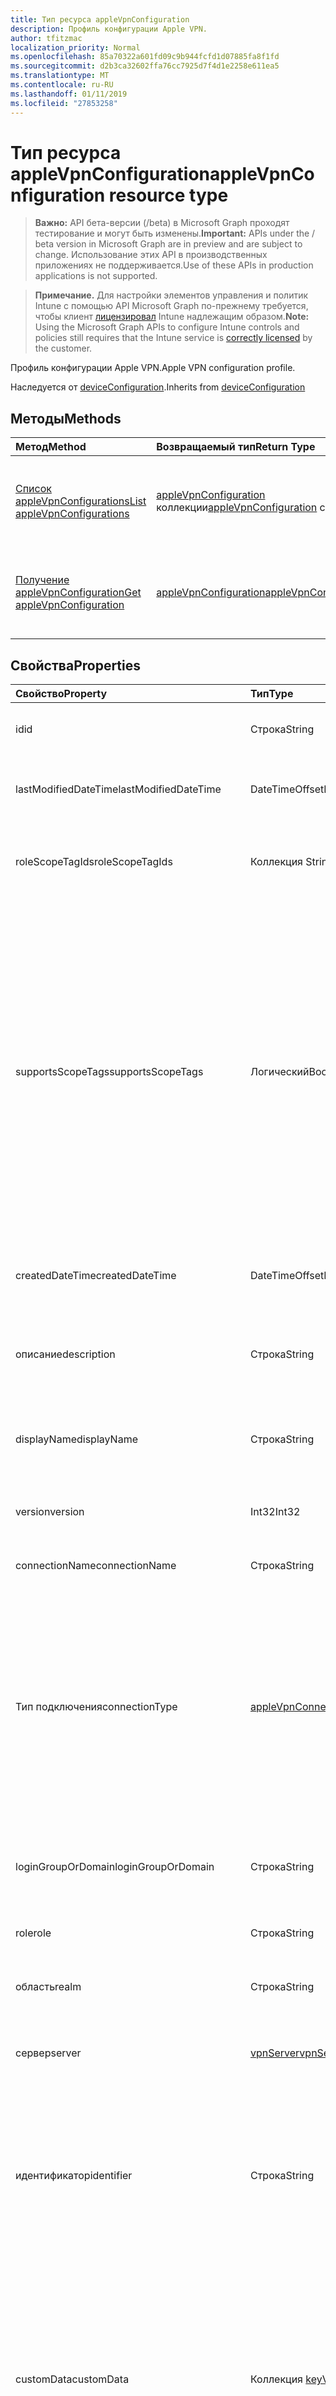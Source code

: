 ```yaml
---
title: Тип ресурса appleVpnConfiguration
description: Профиль конфигурации Apple VPN.
author: tfitzmac
localization_priority: Normal
ms.openlocfilehash: 85a70322a601fd09c9b944fcfd1d07885fa8f1fd
ms.sourcegitcommit: d2b3ca32602ffa76cc7925d7f4d1e2258e611ea5
ms.translationtype: MT
ms.contentlocale: ru-RU
ms.lasthandoff: 01/11/2019
ms.locfileid: "27853258"
---
```

# <a name="applevpnconfiguration-resource-type"></a><span data-ttu-id="c74ce-103">Тип ресурса appleVpnConfiguration</span><span class="sxs-lookup"><span data-stu-id="c74ce-103">appleVpnConfiguration resource type</span></span>

> <span data-ttu-id="c74ce-104">**Важно:** API бета-версии (/beta) в Microsoft Graph проходят тестирование и могут быть изменены.</span><span class="sxs-lookup"><span data-stu-id="c74ce-104">**Important:** APIs under the / beta version in Microsoft Graph are in preview and are subject to change.</span></span> <span data-ttu-id="c74ce-105">Использование этих API в производственных приложениях не поддерживается.</span><span class="sxs-lookup"><span data-stu-id="c74ce-105">Use of these APIs in production applications is not supported.</span></span>

> <span data-ttu-id="c74ce-106">**Примечание.** Для настройки элементов управления и политик Intune с помощью API Microsoft Graph по-прежнему требуется, чтобы клиент [лицензировал](https://go.microsoft.com/fwlink/?linkid=839381) Intune надлежащим образом.</span><span class="sxs-lookup"><span data-stu-id="c74ce-106">**Note:** Using the Microsoft Graph APIs to configure Intune controls and policies still requires that the Intune service is [correctly licensed](https://go.microsoft.com/fwlink/?linkid=839381) by the customer.</span></span>

<span data-ttu-id="c74ce-107">Профиль конфигурации Apple VPN.</span><span class="sxs-lookup"><span data-stu-id="c74ce-107">Apple VPN configuration profile.</span></span>

<span data-ttu-id="c74ce-108">Наследуется от [deviceConfiguration](../resources/intune-deviceconfig-deviceconfiguration.md).</span><span class="sxs-lookup"><span data-stu-id="c74ce-108">Inherits from [deviceConfiguration](../resources/intune-deviceconfig-deviceconfiguration.md)</span></span>

## <a name="methods"></a><span data-ttu-id="c74ce-109">Методы</span><span class="sxs-lookup"><span data-stu-id="c74ce-109">Methods</span></span>
|<span data-ttu-id="c74ce-110">Метод</span><span class="sxs-lookup"><span data-stu-id="c74ce-110">Method</span></span>|<span data-ttu-id="c74ce-111">Возвращаемый тип</span><span class="sxs-lookup"><span data-stu-id="c74ce-111">Return Type</span></span>|<span data-ttu-id="c74ce-112">Описание</span><span class="sxs-lookup"><span data-stu-id="c74ce-112">Description</span></span>|
|:---|:---|:---|
|[<span data-ttu-id="c74ce-113">Список appleVpnConfigurations</span><span class="sxs-lookup"><span data-stu-id="c74ce-113">List appleVpnConfigurations</span></span>](../api/intune-deviceconfig-applevpnconfiguration-list.md)|<span data-ttu-id="c74ce-114">[appleVpnConfiguration](../resources/intune-deviceconfig-applevpnconfiguration.md) коллекции</span><span class="sxs-lookup"><span data-stu-id="c74ce-114">[appleVpnConfiguration](../resources/intune-deviceconfig-applevpnconfiguration.md) collection</span></span>|<span data-ttu-id="c74ce-115">Свойства списка и связей объектов [appleVpnConfiguration](../resources/intune-deviceconfig-applevpnconfiguration.md) .</span><span class="sxs-lookup"><span data-stu-id="c74ce-115">List properties and relationships of the [appleVpnConfiguration](../resources/intune-deviceconfig-applevpnconfiguration.md) objects.</span></span>|
|[<span data-ttu-id="c74ce-116">Получение appleVpnConfiguration</span><span class="sxs-lookup"><span data-stu-id="c74ce-116">Get appleVpnConfiguration</span></span>](../api/intune-deviceconfig-applevpnconfiguration-get.md)|[<span data-ttu-id="c74ce-117">appleVpnConfiguration</span><span class="sxs-lookup"><span data-stu-id="c74ce-117">appleVpnConfiguration</span></span>](../resources/intune-deviceconfig-applevpnconfiguration.md)|<span data-ttu-id="c74ce-118">Чтение свойства и связи объекта [appleVpnConfiguration](../resources/intune-deviceconfig-applevpnconfiguration.md) .</span><span class="sxs-lookup"><span data-stu-id="c74ce-118">Read properties and relationships of the [appleVpnConfiguration](../resources/intune-deviceconfig-applevpnconfiguration.md) object.</span></span>|

## <a name="properties"></a><span data-ttu-id="c74ce-119">Свойства</span><span class="sxs-lookup"><span data-stu-id="c74ce-119">Properties</span></span>
|<span data-ttu-id="c74ce-120">Свойство</span><span class="sxs-lookup"><span data-stu-id="c74ce-120">Property</span></span>|<span data-ttu-id="c74ce-121">Тип</span><span class="sxs-lookup"><span data-stu-id="c74ce-121">Type</span></span>|<span data-ttu-id="c74ce-122">Описание</span><span class="sxs-lookup"><span data-stu-id="c74ce-122">Description</span></span>|
|:---|:---|:---|
|<span data-ttu-id="c74ce-123">id</span><span class="sxs-lookup"><span data-stu-id="c74ce-123">id</span></span>|<span data-ttu-id="c74ce-124">Строка</span><span class="sxs-lookup"><span data-stu-id="c74ce-124">String</span></span>|<span data-ttu-id="c74ce-125">Ключ объекта.</span><span class="sxs-lookup"><span data-stu-id="c74ce-125">Key of the entity.</span></span> <span data-ttu-id="c74ce-126">Наследуется от [deviceConfiguration](../resources/intune-deviceconfig-deviceconfiguration.md).</span><span class="sxs-lookup"><span data-stu-id="c74ce-126">Inherited from [deviceConfiguration](../resources/intune-deviceconfig-deviceconfiguration.md)</span></span>|
|<span data-ttu-id="c74ce-127">lastModifiedDateTime</span><span class="sxs-lookup"><span data-stu-id="c74ce-127">lastModifiedDateTime</span></span>|<span data-ttu-id="c74ce-128">DateTimeOffset</span><span class="sxs-lookup"><span data-stu-id="c74ce-128">DateTimeOffset</span></span>|<span data-ttu-id="c74ce-129">Дата и время последнего изменения объекта.</span><span class="sxs-lookup"><span data-stu-id="c74ce-129">DateTime the object was last modified.</span></span> <span data-ttu-id="c74ce-130">Наследуется от [deviceConfiguration](../resources/intune-deviceconfig-deviceconfiguration.md).</span><span class="sxs-lookup"><span data-stu-id="c74ce-130">Inherited from [deviceConfiguration](../resources/intune-deviceconfig-deviceconfiguration.md)</span></span>|
|<span data-ttu-id="c74ce-131">roleScopeTagIds</span><span class="sxs-lookup"><span data-stu-id="c74ce-131">roleScopeTagIds</span></span>|<span data-ttu-id="c74ce-132">Коллекция String</span><span class="sxs-lookup"><span data-stu-id="c74ce-132">String collection</span></span>|<span data-ttu-id="c74ce-133">Список областей теги для данного экземпляра сущности.</span><span class="sxs-lookup"><span data-stu-id="c74ce-133">List of Scope Tags for this Entity instance.</span></span> <span data-ttu-id="c74ce-134">Наследуется от [deviceConfiguration](../resources/intune-deviceconfig-deviceconfiguration.md).</span><span class="sxs-lookup"><span data-stu-id="c74ce-134">Inherited from [deviceConfiguration](../resources/intune-deviceconfig-deviceconfiguration.md)</span></span>|
|<span data-ttu-id="c74ce-135">supportsScopeTags</span><span class="sxs-lookup"><span data-stu-id="c74ce-135">supportsScopeTags</span></span>|<span data-ttu-id="c74ce-136">Логический</span><span class="sxs-lookup"><span data-stu-id="c74ce-136">Boolean</span></span>|<span data-ttu-id="c74ce-137">Указывает, поддерживает ли базовой конфигурации устройства назначения тегов области действия.</span><span class="sxs-lookup"><span data-stu-id="c74ce-137">Indicates whether or not the underlying Device Configuration supports the assignment of scope tags.</span></span> <span data-ttu-id="c74ce-138">Присвоение свойства ScopeTags не допускается, если это значение равно false и сущности не будут недоступны пользователям с заданной областью.</span><span class="sxs-lookup"><span data-stu-id="c74ce-138">Assigning to the ScopeTags property is not allowed when this value is false and entities will not be visible to scoped users.</span></span> <span data-ttu-id="c74ce-139">Это происходит для политик прежних версий, созданные в Silverlight и можно устранить, удаление и повторное создание политики на портале Azure.</span><span class="sxs-lookup"><span data-stu-id="c74ce-139">This occurs for Legacy policies created in Silverlight and can be resolved by deleting and recreating the policy in the Azure Portal.</span></span> <span data-ttu-id="c74ce-140">Это свойство доступно только для чтения.</span><span class="sxs-lookup"><span data-stu-id="c74ce-140">This property is read-only.</span></span> <span data-ttu-id="c74ce-141">Наследуется от [deviceConfiguration](../resources/intune-deviceconfig-deviceconfiguration.md).</span><span class="sxs-lookup"><span data-stu-id="c74ce-141">Inherited from [deviceConfiguration](../resources/intune-deviceconfig-deviceconfiguration.md)</span></span>|
|<span data-ttu-id="c74ce-142">createdDateTime</span><span class="sxs-lookup"><span data-stu-id="c74ce-142">createdDateTime</span></span>|<span data-ttu-id="c74ce-143">DateTimeOffset</span><span class="sxs-lookup"><span data-stu-id="c74ce-143">DateTimeOffset</span></span>|<span data-ttu-id="c74ce-144">Дата и время создания объекта.</span><span class="sxs-lookup"><span data-stu-id="c74ce-144">DateTime the object was created.</span></span> <span data-ttu-id="c74ce-145">Наследуется от [deviceConfiguration](../resources/intune-deviceconfig-deviceconfiguration.md).</span><span class="sxs-lookup"><span data-stu-id="c74ce-145">Inherited from [deviceConfiguration](../resources/intune-deviceconfig-deviceconfiguration.md)</span></span>|
|<span data-ttu-id="c74ce-146">описание</span><span class="sxs-lookup"><span data-stu-id="c74ce-146">description</span></span>|<span data-ttu-id="c74ce-147">Строка</span><span class="sxs-lookup"><span data-stu-id="c74ce-147">String</span></span>|<span data-ttu-id="c74ce-148">Указанное администратором описание конфигурации устройства.</span><span class="sxs-lookup"><span data-stu-id="c74ce-148">Admin provided description of the Device Configuration.</span></span> <span data-ttu-id="c74ce-149">Наследуется от [deviceConfiguration](../resources/intune-deviceconfig-deviceconfiguration.md).</span><span class="sxs-lookup"><span data-stu-id="c74ce-149">Inherited from [deviceConfiguration](../resources/intune-deviceconfig-deviceconfiguration.md)</span></span>|
|<span data-ttu-id="c74ce-150">displayName</span><span class="sxs-lookup"><span data-stu-id="c74ce-150">displayName</span></span>|<span data-ttu-id="c74ce-151">Строка</span><span class="sxs-lookup"><span data-stu-id="c74ce-151">String</span></span>|<span data-ttu-id="c74ce-152">Указанное администратором имя конфигурации устройства.</span><span class="sxs-lookup"><span data-stu-id="c74ce-152">Admin provided name of the device configuration.</span></span> <span data-ttu-id="c74ce-153">Наследуется от [deviceConfiguration](../resources/intune-deviceconfig-deviceconfiguration.md).</span><span class="sxs-lookup"><span data-stu-id="c74ce-153">Inherited from [deviceConfiguration](../resources/intune-deviceconfig-deviceconfiguration.md)</span></span>|
|<span data-ttu-id="c74ce-154">version</span><span class="sxs-lookup"><span data-stu-id="c74ce-154">version</span></span>|<span data-ttu-id="c74ce-155">Int32</span><span class="sxs-lookup"><span data-stu-id="c74ce-155">Int32</span></span>|<span data-ttu-id="c74ce-156">Версия конфигурации устройства.</span><span class="sxs-lookup"><span data-stu-id="c74ce-156">Version of the device configuration.</span></span> <span data-ttu-id="c74ce-157">Наследуется от [deviceConfiguration](../resources/intune-deviceconfig-deviceconfiguration.md).</span><span class="sxs-lookup"><span data-stu-id="c74ce-157">Inherited from [deviceConfiguration](../resources/intune-deviceconfig-deviceconfiguration.md)</span></span>|
|<span data-ttu-id="c74ce-158">connectionName</span><span class="sxs-lookup"><span data-stu-id="c74ce-158">connectionName</span></span>|<span data-ttu-id="c74ce-159">Строка</span><span class="sxs-lookup"><span data-stu-id="c74ce-159">String</span></span>|<span data-ttu-id="c74ce-160">Имя подключения отображается для пользователя.</span><span class="sxs-lookup"><span data-stu-id="c74ce-160">Connection name displayed to the user.</span></span>|
|<span data-ttu-id="c74ce-161">Тип подключения</span><span class="sxs-lookup"><span data-stu-id="c74ce-161">connectionType</span></span>|[<span data-ttu-id="c74ce-162">appleVpnConnectionType</span><span class="sxs-lookup"><span data-stu-id="c74ce-162">appleVpnConnectionType</span></span>](../resources/intune-deviceconfig-applevpnconnectiontype.md)|<span data-ttu-id="c74ce-163">Тип подключения.</span><span class="sxs-lookup"><span data-stu-id="c74ce-163">Connection type.</span></span> <span data-ttu-id="c74ce-164">Возможные значения: `ciscoAnyConnect`, `pulseSecure`, `f5EdgeClient`, `dellSonicWallMobileConnect`, `checkPointCapsuleVpn`, `customVpn`, `ciscoIPSec`, `citrix`, `ciscoAnyConnectV2`, `paloAltoGlobalProtect`, `zscalerPrivateAccess`, `f5Access2018`, `citrixSso`, `paloAltoGlobalProtectV2`.</span><span class="sxs-lookup"><span data-stu-id="c74ce-164">Possible values are: `ciscoAnyConnect`, `pulseSecure`, `f5EdgeClient`, `dellSonicWallMobileConnect`, `checkPointCapsuleVpn`, `customVpn`, `ciscoIPSec`, `citrix`, `ciscoAnyConnectV2`, `paloAltoGlobalProtect`, `zscalerPrivateAccess`, `f5Access2018`, `citrixSso`, `paloAltoGlobalProtectV2`.</span></span>|
|<span data-ttu-id="c74ce-165">loginGroupOrDomain</span><span class="sxs-lookup"><span data-stu-id="c74ce-165">loginGroupOrDomain</span></span>|<span data-ttu-id="c74ce-166">Строка</span><span class="sxs-lookup"><span data-stu-id="c74ce-166">String</span></span>|<span data-ttu-id="c74ce-167">Группа для входа или домена, если тип подключения задано значение Dell SonicWALL Mobile подключения.</span><span class="sxs-lookup"><span data-stu-id="c74ce-167">Login group or domain when connection type is set to Dell SonicWALL Mobile Connection.</span></span>|
|<span data-ttu-id="c74ce-168">role</span><span class="sxs-lookup"><span data-stu-id="c74ce-168">role</span></span>|<span data-ttu-id="c74ce-169">Строка</span><span class="sxs-lookup"><span data-stu-id="c74ce-169">String</span></span>|<span data-ttu-id="c74ce-170">Роль, если тип подключения для обеспечения безопасности Pulse.</span><span class="sxs-lookup"><span data-stu-id="c74ce-170">Role when connection type is set to Pulse Secure.</span></span>|
|<span data-ttu-id="c74ce-171">область</span><span class="sxs-lookup"><span data-stu-id="c74ce-171">realm</span></span>|<span data-ttu-id="c74ce-172">Строка</span><span class="sxs-lookup"><span data-stu-id="c74ce-172">String</span></span>|<span data-ttu-id="c74ce-173">Область, если тип подключения для обеспечения безопасности Pulse.</span><span class="sxs-lookup"><span data-stu-id="c74ce-173">Realm when connection type is set to Pulse Secure.</span></span>|
|<span data-ttu-id="c74ce-174">сервер</span><span class="sxs-lookup"><span data-stu-id="c74ce-174">server</span></span>|[<span data-ttu-id="c74ce-175">vpnServer</span><span class="sxs-lookup"><span data-stu-id="c74ce-175">vpnServer</span></span>](../resources/intune-deviceconfig-vpnserver.md)|<span data-ttu-id="c74ce-176">VPN-сервер в сети.</span><span class="sxs-lookup"><span data-stu-id="c74ce-176">VPN Server on the network.</span></span> <span data-ttu-id="c74ce-177">Убедитесь, что конечные пользователи могут получить доступ к этой сетевой папке.</span><span class="sxs-lookup"><span data-stu-id="c74ce-177">Make sure end users can access this network location.</span></span>|
|<span data-ttu-id="c74ce-178">идентификатор</span><span class="sxs-lookup"><span data-stu-id="c74ce-178">identifier</span></span>|<span data-ttu-id="c74ce-179">Строка</span><span class="sxs-lookup"><span data-stu-id="c74ce-179">String</span></span>|<span data-ttu-id="c74ce-180">Идентификатор предоставлена поставщиком VPN, если тип подключения задано значение Custom VPN.</span><span class="sxs-lookup"><span data-stu-id="c74ce-180">Identifier provided by VPN vendor when connection type is set to Custom VPN.</span></span> <span data-ttu-id="c74ce-181">Например: Cisco AnyConnect использует идентификатор com.cisco.anyconnect.applevpn.plugin формы</span><span class="sxs-lookup"><span data-stu-id="c74ce-181">For example: Cisco AnyConnect uses an identifier of the form com.cisco.anyconnect.applevpn.plugin</span></span>|
|<span data-ttu-id="c74ce-182">customData</span><span class="sxs-lookup"><span data-stu-id="c74ce-182">customData</span></span>|<span data-ttu-id="c74ce-183">Коллекция [keyValue](../resources/intune-deviceconfig-keyvalue.md)</span><span class="sxs-lookup"><span data-stu-id="c74ce-183">[keyValue](../resources/intune-deviceconfig-keyvalue.md) collection</span></span>|<span data-ttu-id="c74ce-184">Пользовательские данные, если тип подключения задано значение Custom VPN.</span><span class="sxs-lookup"><span data-stu-id="c74ce-184">Custom data when connection type is set to Custom VPN.</span></span> <span data-ttu-id="c74ce-185">Это поле используется для включения функциональных возможностей, не поддерживаемых Intune, но доступны в решении VPN.</span><span class="sxs-lookup"><span data-stu-id="c74ce-185">Use this field to enable functionality not supported by Intune, but available in your VPN solution.</span></span> <span data-ttu-id="c74ce-186">Обратитесь к поставщику сети VPN, чтобы узнать, как добавить эти ключ значение пары.</span><span class="sxs-lookup"><span data-stu-id="c74ce-186">Contact your VPN vendor to learn how to add these key/value pairs.</span></span> <span data-ttu-id="c74ce-187">Эта коллекция может содержать не более 25 элементов.</span><span class="sxs-lookup"><span data-stu-id="c74ce-187">This collection can contain a maximum of 25 elements.</span></span>|
|<span data-ttu-id="c74ce-188">customKeyValueData</span><span class="sxs-lookup"><span data-stu-id="c74ce-188">customKeyValueData</span></span>|<span data-ttu-id="c74ce-189">Коллекция [keyValuePair](../resources/intune-shared-keyvaluepair.md)</span><span class="sxs-lookup"><span data-stu-id="c74ce-189">[keyValuePair](../resources/intune-shared-keyvaluepair.md) collection</span></span>|<span data-ttu-id="c74ce-190">Пользовательские данные, если тип подключения задано значение Custom VPN.</span><span class="sxs-lookup"><span data-stu-id="c74ce-190">Custom data when connection type is set to Custom VPN.</span></span> <span data-ttu-id="c74ce-191">Это поле используется для включения функциональных возможностей, не поддерживаемых Intune, но доступны в решении VPN.</span><span class="sxs-lookup"><span data-stu-id="c74ce-191">Use this field to enable functionality not supported by Intune, but available in your VPN solution.</span></span> <span data-ttu-id="c74ce-192">Обратитесь к поставщику сети VPN, чтобы узнать, как добавить эти ключ значение пары.</span><span class="sxs-lookup"><span data-stu-id="c74ce-192">Contact your VPN vendor to learn how to add these key/value pairs.</span></span> <span data-ttu-id="c74ce-193">Эта коллекция может содержать не более 25 элементов.</span><span class="sxs-lookup"><span data-stu-id="c74ce-193">This collection can contain a maximum of 25 elements.</span></span>|
|<span data-ttu-id="c74ce-194">enableSplitTunneling</span><span class="sxs-lookup"><span data-stu-id="c74ce-194">enableSplitTunneling</span></span>|<span data-ttu-id="c74ce-195">Логический</span><span class="sxs-lookup"><span data-stu-id="c74ce-195">Boolean</span></span>|<span data-ttu-id="c74ce-196">Отправьте все сетевого трафика через VPN.</span><span class="sxs-lookup"><span data-stu-id="c74ce-196">Send all network traffic through VPN.</span></span>|
|<span data-ttu-id="c74ce-197">authenticationMethod</span><span class="sxs-lookup"><span data-stu-id="c74ce-197">authenticationMethod</span></span>|[<span data-ttu-id="c74ce-198">vpnAuthenticationMethod</span><span class="sxs-lookup"><span data-stu-id="c74ce-198">vpnAuthenticationMethod</span></span>](../resources/intune-deviceconfig-vpnauthenticationmethod.md)|<span data-ttu-id="c74ce-199">Метод проверки подлинности для VPN-подключения.</span><span class="sxs-lookup"><span data-stu-id="c74ce-199">Authentication method for this VPN connection.</span></span> <span data-ttu-id="c74ce-200">Возможные значения: `certificate`, `usernameAndPassword`.</span><span class="sxs-lookup"><span data-stu-id="c74ce-200">Possible values are: `certificate`, `usernameAndPassword`.</span></span>|
|<span data-ttu-id="c74ce-201">enablePerApp</span><span class="sxs-lookup"><span data-stu-id="c74ce-201">enablePerApp</span></span>|<span data-ttu-id="c74ce-202">Логический</span><span class="sxs-lookup"><span data-stu-id="c74ce-202">Boolean</span></span>|<span data-ttu-id="c74ce-203">Установка значения true создает полезных данных VPN-App, который позднее можно сопоставить с приложениями, которые может активировать этот conneciton VPN на устройстве iOS конечного пользователя.</span><span class="sxs-lookup"><span data-stu-id="c74ce-203">Setting this to true creates Per-App VPN payload which can later be associated with Apps that can trigger this VPN conneciton on the end user's iOS device.</span></span>|
|<span data-ttu-id="c74ce-204">safariDomains</span><span class="sxs-lookup"><span data-stu-id="c74ce-204">safariDomains</span></span>|<span data-ttu-id="c74ce-205">Коллекция String</span><span class="sxs-lookup"><span data-stu-id="c74ce-205">String collection</span></span>|<span data-ttu-id="c74ce-206">Safari доменов, при включении VPN каждого параметра приложения.</span><span class="sxs-lookup"><span data-stu-id="c74ce-206">Safari domains when this VPN per App setting is enabled.</span></span> <span data-ttu-id="c74ce-207">В дополнение к приложений, связанных с этой виртуальной частной сети Safari домены указанного здесь также будет иметь для запуска этой VPN-подключение.</span><span class="sxs-lookup"><span data-stu-id="c74ce-207">In addition to the apps associated with this VPN, Safari domains specified here will also be able to trigger this VPN connection.</span></span>|
|<span data-ttu-id="c74ce-208">onDemandRules</span><span class="sxs-lookup"><span data-stu-id="c74ce-208">onDemandRules</span></span>|<span data-ttu-id="c74ce-209">[vpnOnDemandRule](../resources/intune-deviceconfig-vpnondemandrule.md) коллекции</span><span class="sxs-lookup"><span data-stu-id="c74ce-209">[vpnOnDemandRule](../resources/intune-deviceconfig-vpnondemandrule.md) collection</span></span>|<span data-ttu-id="c74ce-210">Правила по запросу.</span><span class="sxs-lookup"><span data-stu-id="c74ce-210">On-Demand Rules.</span></span> <span data-ttu-id="c74ce-211">Эта коллекция может содержать не более 500 элементов.</span><span class="sxs-lookup"><span data-stu-id="c74ce-211">This collection can contain a maximum of 500 elements.</span></span>|
|<span data-ttu-id="c74ce-212">прокси-серверу</span><span class="sxs-lookup"><span data-stu-id="c74ce-212">proxyServer</span></span>|[<span data-ttu-id="c74ce-213">vpnProxyServer</span><span class="sxs-lookup"><span data-stu-id="c74ce-213">vpnProxyServer</span></span>](../resources/intune-deviceconfig-vpnproxyserver.md)|<span data-ttu-id="c74ce-214">Прокси-сервер.</span><span class="sxs-lookup"><span data-stu-id="c74ce-214">Proxy Server.</span></span>|
|<span data-ttu-id="c74ce-215">optInToDeviceIdSharing</span><span class="sxs-lookup"><span data-stu-id="c74ce-215">optInToDeviceIdSharing</span></span>|<span data-ttu-id="c74ce-216">Логический</span><span class="sxs-lookup"><span data-stu-id="c74ce-216">Boolean</span></span>|<span data-ttu-id="c74ce-217">Явного согласия пользователя к совместному использованию кода устройства сторонних производителей VPN-клиентов для использования во время проверки контроля доступа к сети.</span><span class="sxs-lookup"><span data-stu-id="c74ce-217">Opt-In to sharing the device's Id to third-party vpn clients for use during network access control validation.</span></span>|

## <a name="relationships"></a><span data-ttu-id="c74ce-218">Связи</span><span class="sxs-lookup"><span data-stu-id="c74ce-218">Relationships</span></span>
|<span data-ttu-id="c74ce-219">Связь</span><span class="sxs-lookup"><span data-stu-id="c74ce-219">Relationship</span></span>|<span data-ttu-id="c74ce-220">Тип</span><span class="sxs-lookup"><span data-stu-id="c74ce-220">Type</span></span>|<span data-ttu-id="c74ce-221">Описание</span><span class="sxs-lookup"><span data-stu-id="c74ce-221">Description</span></span>|
|:---|:---|:---|
|<span data-ttu-id="c74ce-222">groupAssignments</span><span class="sxs-lookup"><span data-stu-id="c74ce-222">groupAssignments</span></span>|<span data-ttu-id="c74ce-223">[deviceConfigurationGroupAssignment](../resources/intune-deviceconfig-deviceconfigurationgroupassignment.md) коллекции</span><span class="sxs-lookup"><span data-stu-id="c74ce-223">[deviceConfigurationGroupAssignment](../resources/intune-deviceconfig-deviceconfigurationgroupassignment.md) collection</span></span>|<span data-ttu-id="c74ce-224">Список назначений групп для профиля конфигурации устройства.</span><span class="sxs-lookup"><span data-stu-id="c74ce-224">The list of group assignments for the device configuration profile.</span></span> <span data-ttu-id="c74ce-225">Наследуется от [deviceConfiguration](../resources/intune-deviceconfig-deviceconfiguration.md).</span><span class="sxs-lookup"><span data-stu-id="c74ce-225">Inherited from [deviceConfiguration](../resources/intune-deviceconfig-deviceconfiguration.md)</span></span>|
|<span data-ttu-id="c74ce-226">assignments</span><span class="sxs-lookup"><span data-stu-id="c74ce-226">assignments</span></span>|<span data-ttu-id="c74ce-227">Коллекция [deviceConfigurationAssignment](../resources/intune-deviceconfig-deviceconfigurationassignment.md)</span><span class="sxs-lookup"><span data-stu-id="c74ce-227">[deviceConfigurationAssignment](../resources/intune-deviceconfig-deviceconfigurationassignment.md) collection</span></span>|<span data-ttu-id="c74ce-228">Список назначений для профиля конфигурации устройства.</span><span class="sxs-lookup"><span data-stu-id="c74ce-228">The list of assignments for the device configuration profile.</span></span> <span data-ttu-id="c74ce-229">Наследуется от [deviceConfiguration](../resources/intune-deviceconfig-deviceconfiguration.md).</span><span class="sxs-lookup"><span data-stu-id="c74ce-229">Inherited from [deviceConfiguration](../resources/intune-deviceconfig-deviceconfiguration.md)</span></span>|
|<span data-ttu-id="c74ce-230">deviceStatuses</span><span class="sxs-lookup"><span data-stu-id="c74ce-230">deviceStatuses</span></span>|<span data-ttu-id="c74ce-231">Коллекция [deviceConfigurationDeviceStatus](../resources/intune-deviceconfig-deviceconfigurationdevicestatus.md)</span><span class="sxs-lookup"><span data-stu-id="c74ce-231">[deviceConfigurationDeviceStatus](../resources/intune-deviceconfig-deviceconfigurationdevicestatus.md) collection</span></span>|<span data-ttu-id="c74ce-232">Состояние установки конфигурации для каждого устройства.</span><span class="sxs-lookup"><span data-stu-id="c74ce-232">Device configuration installation status by device.</span></span> <span data-ttu-id="c74ce-233">Наследуется от [deviceConfiguration](../resources/intune-deviceconfig-deviceconfiguration.md).</span><span class="sxs-lookup"><span data-stu-id="c74ce-233">Inherited from [deviceConfiguration](../resources/intune-deviceconfig-deviceconfiguration.md)</span></span>|
|<span data-ttu-id="c74ce-234">userStatuses</span><span class="sxs-lookup"><span data-stu-id="c74ce-234">userStatuses</span></span>|<span data-ttu-id="c74ce-235">Коллекция [deviceConfigurationUserStatus](../resources/intune-deviceconfig-deviceconfigurationuserstatus.md)</span><span class="sxs-lookup"><span data-stu-id="c74ce-235">[deviceConfigurationUserStatus](../resources/intune-deviceconfig-deviceconfigurationuserstatus.md) collection</span></span>|<span data-ttu-id="c74ce-236">Состояние установки конфигурации устройства пользователем.</span><span class="sxs-lookup"><span data-stu-id="c74ce-236">Device configuration installation status by user.</span></span> <span data-ttu-id="c74ce-237">Наследуется от [deviceConfiguration](../resources/intune-deviceconfig-deviceconfiguration.md).</span><span class="sxs-lookup"><span data-stu-id="c74ce-237">Inherited from [deviceConfiguration](../resources/intune-deviceconfig-deviceconfiguration.md)</span></span>|
|<span data-ttu-id="c74ce-238">deviceStatusOverview</span><span class="sxs-lookup"><span data-stu-id="c74ce-238">deviceStatusOverview</span></span>|[<span data-ttu-id="c74ce-239">deviceConfigurationDeviceOverview</span><span class="sxs-lookup"><span data-stu-id="c74ce-239">deviceConfigurationDeviceOverview</span></span>](../resources/intune-deviceconfig-deviceconfigurationdeviceoverview.md)|<span data-ttu-id="c74ce-240">Обзор состояния конфигурации по устройствам. Наследуется от [deviceConfiguration](../resources/intune-deviceconfig-deviceconfiguration.md)</span><span class="sxs-lookup"><span data-stu-id="c74ce-240">Device Configuration devices status overview Inherited from [deviceConfiguration](../resources/intune-deviceconfig-deviceconfiguration.md)</span></span>|
|<span data-ttu-id="c74ce-241">userStatusOverview</span><span class="sxs-lookup"><span data-stu-id="c74ce-241">userStatusOverview</span></span>|[<span data-ttu-id="c74ce-242">deviceConfigurationUserOverview</span><span class="sxs-lookup"><span data-stu-id="c74ce-242">deviceConfigurationUserOverview</span></span>](../resources/intune-deviceconfig-deviceconfigurationuseroverview.md)|<span data-ttu-id="c74ce-243">Обзор состояния конфигурации устройств по пользователям. Наследуется от [deviceConfiguration](../resources/intune-deviceconfig-deviceconfiguration.md)</span><span class="sxs-lookup"><span data-stu-id="c74ce-243">Device Configuration users status overview Inherited from [deviceConfiguration](../resources/intune-deviceconfig-deviceconfiguration.md)</span></span>|
|<span data-ttu-id="c74ce-244">deviceSettingStateSummaries</span><span class="sxs-lookup"><span data-stu-id="c74ce-244">deviceSettingStateSummaries</span></span>|<span data-ttu-id="c74ce-245">Коллекция [settingStateDeviceSummary](../resources/intune-deviceconfig-settingstatedevicesummary.md)</span><span class="sxs-lookup"><span data-stu-id="c74ce-245">[settingStateDeviceSummary](../resources/intune-deviceconfig-settingstatedevicesummary.md) collection</span></span>|<span data-ttu-id="c74ce-246">Обзор состояния параметров конфигурации устройств по пользователям. Наследуется от [deviceConfiguration](../resources/intune-deviceconfig-deviceconfiguration.md)</span><span class="sxs-lookup"><span data-stu-id="c74ce-246">Device Configuration Setting State Device Summary Inherited from [deviceConfiguration](../resources/intune-deviceconfig-deviceconfiguration.md)</span></span>|

## <a name="json-representation"></a><span data-ttu-id="c74ce-247">Представление JSON</span><span class="sxs-lookup"><span data-stu-id="c74ce-247">JSON Representation</span></span>
<span data-ttu-id="c74ce-248">Ниже представлено описание ресурса в формате JSON.</span><span class="sxs-lookup"><span data-stu-id="c74ce-248">Here is a JSON representation of the resource.</span></span>
<!-- {
  "blockType": "resource",
  "keyProperty": "id",
  "@odata.type": "microsoft.graph.appleVpnConfiguration"
}
-->
``` json
{
  "@odata.type": "#microsoft.graph.appleVpnConfiguration",
  "id": "String (identifier)",
  "lastModifiedDateTime": "String (timestamp)",
  "roleScopeTagIds": [
    "String"
  ],
  "supportsScopeTags": true,
  "createdDateTime": "String (timestamp)",
  "description": "String",
  "displayName": "String",
  "version": 1024,
  "connectionName": "String",
  "connectionType": "String",
  "loginGroupOrDomain": "String",
  "role": "String",
  "realm": "String",
  "server": {
    "@odata.type": "microsoft.graph.vpnServer",
    "description": "String",
    "address": "String",
    "isDefaultServer": true
  },
  "identifier": "String",
  "customData": [
    {
      "@odata.type": "microsoft.graph.keyValue",
      "key": "String",
      "value": "String"
    }
  ],
  "customKeyValueData": [
    {
      "@odata.type": "microsoft.graph.keyValuePair",
      "name": "String",
      "value": "String"
    }
  ],
  "enableSplitTunneling": true,
  "authenticationMethod": "String",
  "enablePerApp": true,
  "safariDomains": [
    "String"
  ],
  "onDemandRules": [
    {
      "@odata.type": "microsoft.graph.vpnOnDemandRule",
      "ssids": [
        "String"
      ],
      "dnsSearchDomains": [
        "String"
      ],
      "probeUrl": "String",
      "action": "String",
      "domainAction": "String",
      "domains": [
        "String"
      ],
      "probeRequiredUrl": "String"
    }
  ],
  "proxyServer": {
    "@odata.type": "microsoft.graph.vpnProxyServer",
    "automaticConfigurationScriptUrl": "String",
    "address": "String",
    "port": 1024
  },
  "optInToDeviceIdSharing": true
}
```





